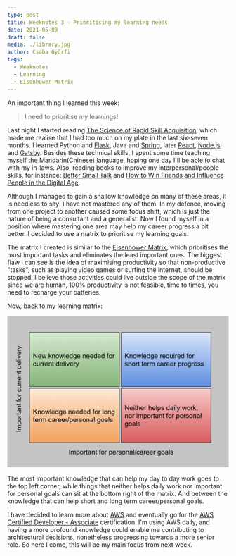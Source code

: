 ```yaml
---
type: post
title: Weeknotes 3 - Prioritising my learning needs
date: 2021-05-09
draft: false
media: ./library.jpg
author: Csaba Gyõrfi
tags:
  - Weeknotes
  - Learning
  - Eisenhower Matrix
---
```


An important thing I learned this week:

> I need to prioritise my learnings!

Last night I started reading [The Science of Rapid Skill Acquisition](https://www.amazon.co.uk/Science-Rapid-Skill-Acquisition-Information-ebook/dp/B07NS6QNSR), which made me realise that I had too much on my plate in the last six-seven months. I learned Python and [Flask](https://flask.palletsprojects.com/en/1.1.x/), Java and [Spring](https://spring.io/), later [React](https://reactjs.org/), [Node.js](https://nodejs.org/en/) and [Gatsby](https://www.gatsbyjs.com/). Besides these technical skills, I spent some time teaching myself the Mandarin(Chinese) language, hoping one day I'll be able to chat with my in-laws. Also, reading books to improve my interpersonal/people skills, for instance: [Better Small Talk](https://www.goodreads.com/book/show/53512231-better-small-talk) and [How to Win Friends and Influence People in the Digital Age](https://www.amazon.co.uk/How-Friends-Influence-People-Digital/dp/085720727X).

Although I managed to gain a shallow knowledge on many of these areas, it is needless to say: I have not mastered any of them. In my defence, moving from one project to another caused some focus shift, which is just the nature of being a consultant and a generalist. Now I found myself in a position where mastering one area may help my career progress a bit better. I decided to use a matrix to prioritise my learning goals.

The matrix I created is similar to the [Eisenhower Matrix](https://www.eisenhower.me/eisenhower-matrix/), which prioritises the most important tasks and eliminates the least important ones. The biggest flaw I can see is the idea of maximising productivity so that non-productive "tasks", such as playing video games or surfing the internet, should be stopped. I believe those activities could live outside the scope of the matrix since we are human, 100% productivity is not feasible, time to times, you need to recharge your batteries.

Now, back to my learning matrix:

![learning matrix](learning_matrix.png)

The most important knowledge that can help my day to day work goes to the top left corner, while things that neither helps daily work nor important for personal goals can sit at the bottom right of the matrix. And between the knowledge that can help short and long term career/personal goals.

I have decided to learn more about [AWS](https://aws.amazon.com/) and eventually go for the [AWS Certified Developer - Associate](https://aws.amazon.com/certification/certified-developer-associate/) certification. I'm using AWS daily, and having a more profound knowledge could enable me contributing to architectural decisions, nonetheless progressing towards a more senior role. So here I come, this will be my main focus from next week.
